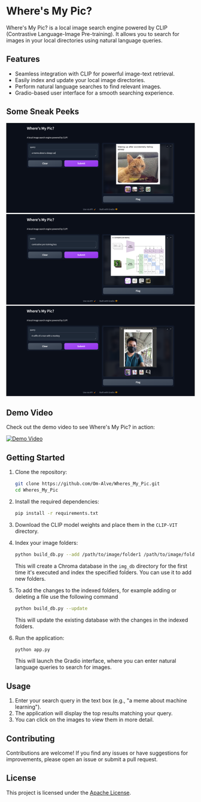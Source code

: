 # Where's My Pic?

Where's My Pic? is a local image search engine powered by CLIP (Contrastive Language-Image Pre-training). It allows you to search for images in your local directories using natural language queries.

## Features

- Seamless integration with CLIP for powerful image-text retrieval.
- Easily index and update your local image directories.
- Perform natural language searches to find relevant images.
- Gradio-based user interface for a smooth searching experience.

## Some Sneak Peeks 

![Demo 1](assets/Screenshot%202024-04-07%20130309.png)
![Demo 2](assets/Screenshot%202024-04-07%20130512.png)
![Demo 3](assets/Screenshot%202024-04-07%20130600.png)

## Demo Video

Check out the demo video to see Where's My Pic? in action:

[![Demo Video](https://img.youtube.com/vi/oVJsJ0e6jWk/0.jpg)](https://www.youtube.com/watch?v=oVJsJ0e6jWk)

## Getting Started

1. Clone the repository:

   ```bash
   git clone https://github.com/Om-Alve/Wheres_My_Pic.git
   cd Wheres_My_Pic
   ```

2. Install the required dependencies:

   ```bash
   pip install -r requirements.txt
   ```

3. Download the CLIP model weights and place them in the `CLIP-VIT` directory.

4. Index your image folders:

   ```bash
   python build_db.py --add /path/to/image/folder1 /path/to/image/folder2
   ```

   This will create a Chroma database in the `img_db` directory for the first time it's executed and index the specified folders. You can use it to add new folders.

5. To add the changes to the indexed folders, for example adding or deleting a file use the following command

   ```bash
   python build_db.py --update
   ```
   This will update the existing database with the changes in the indexed folders.

6. Run the application:

   ```bash
   python app.py
   ```

   This will launch the Gradio interface, where you can enter natural language queries to search for images.

## Usage

1. Enter your search query in the text box (e.g., "a meme about machine learning").
2. The application will display the top results matching your query.
3. You can click on the images to view them in more detail.

## Contributing

Contributions are welcome! If you find any issues or have suggestions for improvements, please open an issue or submit a pull request.

## License

This project is licensed under the [Apache License](LICENSE).